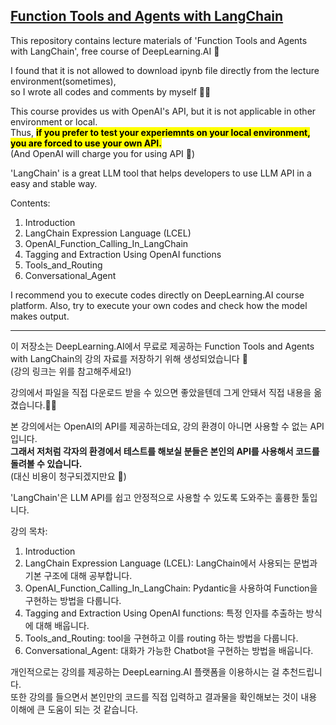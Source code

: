 ## [Function Tools and Agents with LangChain](https://www.deeplearning.ai/short-courses/)
This repository contains lecture materials of 'Function Tools and Agents with LangChain', free course of DeepLearning.AI 🤖  

I found that it is not allowed to download ipynb file directly from the lecture environment(sometimes),  
so I wrote all codes and comments by myself ✍🏻

This course provides us with OpenAI's API, but it is not applicable in other environment or local.  
Thus, <mark>**if you prefer to test your experiemnts on your local environment, you are forced to use your own API.**</mark>  
(And OpenAI will charge you for using API 🥲)

'LangChain' is a great LLM tool that helps developers to use LLM API in a easy and stable way.


Contents:
1. Introduction
2. LangChain Expression Language (LCEL)
3. OpenAI_Function_Calling_In_LangChain
4. Tagging and Extraction Using OpenAI functions
5. Tools_and_Routing
6. Conversational_Agent

I recommend you to execute codes directly on DeepLearning.AI course platform.
Also, try to execute your own codes and check how the model makes output.

---

이 저장소는 DeepLearning.AI에서 무료로 제공하는 Function Tools and Agents with LangChain의 강의 자료를 저장하기 위해 생성되었습니다 🤖  
(강의 링크는 위를 참고해주세요!)  

강의에서 파일을 직접 다운로드 받을 수 있으면 좋았을텐데 그게 안돼서 직접 내용을 옮겼습니다.✍🏻  

본 강의에서는 OpenAI의 API를 제공하는데요, 강의 환경이 아니면 사용할 수 없는 API입니다.  
**그래서 저처럼 각자의 환경에서 테스트를 해보실 분들은 본인의 API를 사용해서 코드를 돌려볼 수 있습니다.**  
(대신 비용이 청구되겠지만요 🥲)  

'LangChain'은 LLM API를 쉽고 안정적으로 사용할 수 있도록 도와주는 훌륭한 툴입니다.


강의 목차:

1. Introduction
2. LangChain Expression Language (LCEL): LangChain에서 사용되는 문법과 기본 구조에 대해 공부합니다.
3. OpenAI_Function_Calling_In_LangChain: Pydantic을 사용하여 Function을 구현하는 방법을 다룹니다.
4. Tagging and Extraction Using OpenAI functions: 특정 인자를 추출하는 방식에 대해 배웁니다.
5. Tools_and_Routing: tool을 구현하고 이를 routing 하는 방법을 다룹니다.
6. Conversational_Agent: 대화가 가능한 Chatbot을 구현하는 방법을 배웁니다.

개인적으로는 강의를 제공하는 DeepLearning.AI 플랫폼을 이용하시는 걸 추천드립니다.  
또한 강의를 들으면서 본인만의 코드를 직접 입력하고 결과물을 확인해보는 것이 내용 이해에 큰 도움이 되는 것 같습니다.
  
